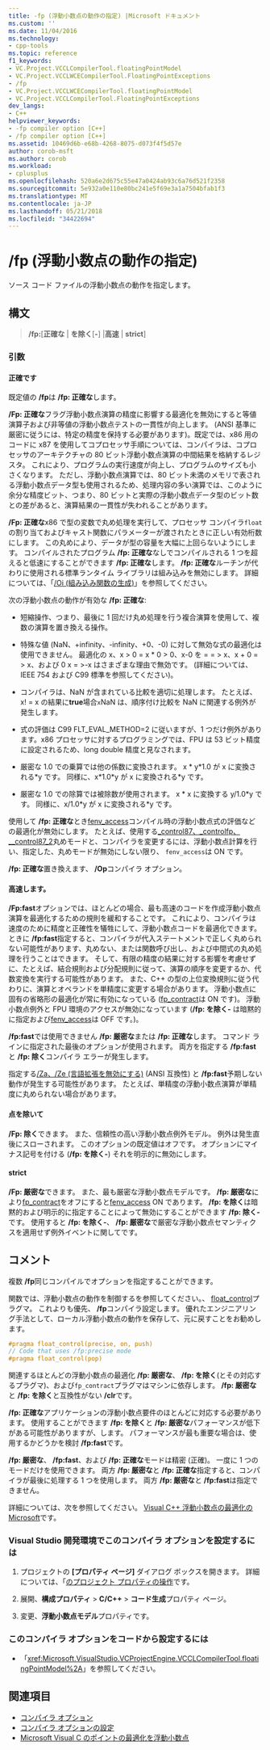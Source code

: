 ```yaml
---
title: -fp (浮動小数点の動作の指定) |Microsoft ドキュメント
ms.custom: ''
ms.date: 11/04/2016
ms.technology:
- cpp-tools
ms.topic: reference
f1_keywords:
- VC.Project.VCCLCompilerTool.floatingPointModel
- VC.Project.VCCLWCECompilerTool.FloatingPointExceptions
- /fp
- VC.Project.VCCLWCECompilerTool.floatingPointModel
- VC.Project.VCCLCompilerTool.FloatingPointExceptions
dev_langs:
- C++
helpviewer_keywords:
- -fp compiler option [C++]
- /fp compiler option [C++]
ms.assetid: 10469d6b-e68b-4268-8075-d073f4f5d57e
author: corob-msft
ms.author: corob
ms.workload:
- cplusplus
ms.openlocfilehash: 520a6e2d675c55e47a0424ab93c6a76d521f2358
ms.sourcegitcommit: 5e932a0e110e80bc241e5f69e3a1a7504bfab1f3
ms.translationtype: MT
ms.contentlocale: ja-JP
ms.lasthandoff: 05/21/2018
ms.locfileid: "34422694"
---
```

# <a name="fp-specify-floating-point-behavior"></a>/fp (浮動小数点の動作の指定)

ソース コード ファイルの浮動小数点の動作を指定します。

## <a name="syntax"></a>構文

> **/fp:**[**正確な** | **を除く**[**-**] |**高速** | **strict**]

### <a name="arguments"></a>引数

#### <a name="precise"></a>正確です

既定値の **/fp**は **/fp: 正確な**します。

**/Fp: 正確な**フラグ浮動小数点演算の精度に影響する最適化を無効にすると等値演算子および非等値の浮動小数点テストの一貫性が向上します。 (ANSI 基準に厳密に従うには、特定の精度を保持する必要があります)。既定では、x86 用のコードに x87 を使用してコプロセッサ手順については、コンパイラは、コプロセッサのアーキテクチャの 80 ビット浮動小数点演算の中間結果を格納するレジスタ。 これにより、プログラムの実行速度が向上し、プログラムのサイズも小さくなります。 ただし、浮動小数点演算では、80 ビット未満のメモリで表される浮動小数点データ型も使用されるため、処理内容の多い演算では、このように余分な精度ビット、つまり、80 ビットと実際の浮動小数点データ型のビット数との差があると、演算結果の一貫性が失われることがあります。

**/Fp: 正確な**x86 で型の変数で丸め処理を実行して、プロセッサ コンパイラ`float`の割り当ておよびキャスト関数にパラメーターが渡されたときに正しい有効桁数にします。 この丸めにより、データが型の容量を大幅に上回らないようにします。 コンパイルされたプログラム **/fp: 正確な**なしでコンパイルされる 1 つを超えると低速にすることができます **/fp: 正確な**します。 **/fp: 正確な**ルーチンが代わりに使用される標準ランタイム ライブラリは組み込みを無効にします。 詳細については、「[/Oi (組み込み関数の生成)](../../build/reference/oi-generate-intrinsic-functions.md)」を参照してください。

次の浮動小数点の動作が有効な **/fp: 正確な**:

- 短縮操作、つまり、最後に 1 回だけ丸め処理を行う複合演算を使用して、複数の演算を置き換える操作。

- 特殊な値 (NaN、+infinity、-infinity、+0、-0) に対して無効な式の最適化は使用できません。 最適化の x、x > 0 = x * 0 > 0、x-0 を = = > x、x + 0 = > x、および 0 x = >-x はさまざまな理由で無効です。 (詳細については、IEEE 754 および C99 標準を参照してください)。

- コンパイラは、NaN が含まれている比較を適切に処理します。 たとえば、x! = x の結果に**true**場合`x`NaN は、順序付け比較を NaN に関連する例外が発生します。

- 式の評価は C99 FLT_EVAL_METHOD=2 に従いますが、1 つだけ例外があります。x86 プロセッサに対するプログラミングでは、FPU は 53 ビット精度に設定されるため、long double 精度と見なされます。

- 厳密な 1.0 での乗算では他の係数に変換されます。 x * y\*1.0 が x に変換される\*y です。 同様に、x\*1.0\*y が x に変換される\*y です。

- 厳密な 1.0 での除算では被除数が使用されます。 x * x に変換する y/1.0\*y です。 同様に、x/1.0\*y が x に変換される\*y です。

使用して **/fp: 正確な**とき[fenv_access](../../preprocessor/fenv-access.md)コンパイル時の浮動小数点式の評価などの最適化が無効にします。 たとえば、使用する[_control87、_controlfp、 \__control87_2](../../c-runtime-library/reference/control87-controlfp-control87-2.md)丸めモードと、コンパイラを変更するには、浮動小数点計算を行い、指定した、丸めモードが無効にしない限り、 `fenv_access`は ON です。

**/fp: 正確な**置き換えます、 **/Op**コンパイラ オプション。

#### <a name="fast"></a>高速します。

**/Fp:fast**オプションでは、ほとんどの場合、最も高速のコードを作成浮動小数点演算を最適化するための規則を緩和することです。 これにより、コンパイラは速度のために精度と正確性を犠牲にして、浮動小数点コードを最適化できます。 ときに **/fp:fast**指定すると、コンパイラが代入ステートメントで正しく丸められない可能性があります、丸めない、または関数呼び出し、および中間式の丸め処理を行うことはできます。 そして、有限の精度の結果に対する影響を考慮せずに、たとえば、結合規則および分配規則に従って、演算の順序を変更するか、代数変換を実行する可能性があります。 また、C++ の型の上位変換規則に従う代わりに、演算とオペランドを単精度に変更する場合があります。 浮動小数点に固有の省略形の最適化が常に有効になっている ([fp_contract](../../preprocessor/fp-contract.md)は ON です)。 浮動小数点例外と FPU 環境のアクセスが無効になっています (**/fp: を除く-** は暗黙的に指定および[fenv_access](../../preprocessor/fenv-access.md)は OFF です。)。

**/fp:fast**では使用できません **/fp: 厳密な**または **/fp: 正確な**します。 コマンド ラインに指定された最後のオプションが使用されます。 両方を指定する **/fp:fast**と **/fp: 除く**コンパイラ エラーが発生します。

指定する[/Za、/Ze (言語拡張を無効にする)](../../build/reference/za-ze-disable-language-extensions.md) (ANSI 互換性) と **/fp:fast**予期しない動作が発生する可能性があります。 たとえば、単精度の浮動小数点演算が単精度に丸められない場合があります。

#### <a name="except"></a>点を除いて

**/Fp: 除く**できます。 また、信頼性の高い浮動小数点例外モデル。 例外は発生直後にスローされます。 このオプションの既定値はオフです。 オプションにマイナス記号を付ける (**/fp: を除く-**) それを明示的に無効にします。

#### <a name="strict"></a>strict

**/Fp: 厳密な**できます。 また、最も厳密な浮動小数点モデルです。 **/fp: 厳密な**により[fp_contract](../../preprocessor/fp-contract.md)をオフにすると[fenv_access](../../preprocessor/fenv-access.md) ON であります。 **/fp: を除く**は暗黙的および明示的に指定することによって無効にすることができます **/fp: 除く-** です。 使用すると **/fp: を除く-**、 **/fp: 厳密な**で厳密な浮動小数点セマンティクスを適用せず例外イベントに関してです。

## <a name="remarks"></a>コメント

複数 **/fp**同じコンパイルでオプションを指定することができます。

関数では、浮動小数点の動作を制御するを参照してください。、 [float_control](../../preprocessor/float-control.md)プラグマ。 これよりも優先、 **/fp**コンパイラ設定します。 優れたエンジニアリング手法として、ローカル浮動小数点の動作を保存して、元に戻すことをお勧めします。

```cpp
#pragma float_control(precise, on, push)
// Code that uses /fp:precise mode
#pragma float_control(pop)
```

関連するほとんどの浮動小数点の最適化 **/fp: 厳密な**、 **/fp: を除く**(とその対応するプラグマ)、および`fp_contract`プラグマはマシンに依存します。 **/fp: 厳密な**と **/fp: を除く**と互換性がない **/clr**です。

**/fp: 正確な**アプリケーションの浮動小数点要件のほとんどに対応する必要があります。 使用することができます **/fp: を除く**と **/fp: 厳密な**パフォーマンスが低下がある可能性がありますが、します。 パフォーマンスが最も重要な場合は、使用するかどうかを検討 **/fp:fast**です。

**/fp: 厳密な**、 **/fp:fast**、および **/fp: 正確な**モードは精密 (正確)。 一度に 1 つのモードだけを使用できます。 両方 **/fp: 厳密な**と **/fp: 正確な**指定すると、コンパイラが最後に処理する 1 つを使用します。 両方 **/fp: 厳密な**と **/fp:fast**は指定できません。

詳細については、次を参照してください。 [Visual C++ 浮動小数点の最適化の Microsoft](floating-point-optimization.md)です。

### <a name="to-set-this-compiler-option-in-the-visual-studio-development-environment"></a>Visual Studio 開発環境でこのコンパイラ オプションを設定するには

1. プロジェクトの **[プロパティ ページ]** ダイアログ ボックスを開きます。 詳細については、「[のプロジェクト プロパティの操作](../../ide/working-with-project-properties.md)です。

1. 展開、**構成プロパティ** > **C/C++** > **コード生成**プロパティ ページ。

1. 変更、**浮動小数点モデル**プロパティです。

### <a name="to-set-this-compiler-option-programmatically"></a>このコンパイラ オプションをコードから設定するには

- 「<xref:Microsoft.VisualStudio.VCProjectEngine.VCCLCompilerTool.floatingPointModel%2A>」を参照してください。

## <a name="see-also"></a>関連項目

- [コンパイラ オプション](compiler-options.md)
- [コンパイラ オプションの設定](setting-compiler-options.md)
- [Microsoft Visual C のポイントの最適化を浮動小数点](floating-point-optimization.md)